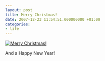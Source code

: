```yaml
---
layout: post
title: Merry Christmas!
date: 2007-12-23 11:54:51.000000000 +01:00
categories:
- life
---
```

<a href="http://www.flickr.com/photos/janos/2129793116/"><img src="http://farm3.static.flickr.com/2306/2129793116_9302fa1313.jpg" alt="Merry Christmas!" border="0" class="image" /></a>

And a Happy New Year!
